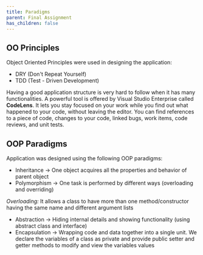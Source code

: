```yaml
---
title: Paradigms
parent: Final Assignment
has_children: false
---
```


## OO Principles
Object Oriented Principles were used in designing the application:
* DRY (Don't Repeat Yourself)
* TDD (Test - Driven Development)

Having a good application structure is very hard to follow when it has many functionalities. A powerful tool is offered by Visual Studio Enterprise called **CodeLens**. It lets you stay focused on your work while you find out what happened to your code, without leaving the editor. You can find references to a piece of code, changes to your code, linked bugs, work items, code reviews, and unit tests.

## OOP Paradigms
Application was designed using the following OOP paradigms:
* Inheritance -> One object acquires all the properties and behavior of parent object
* Polymorphism -> One task is performed by different ways (overloading and overriding)

_Overloading:_ It allows a class to have more than one method/constructor having the same name and different argument lists
* Abstraction -> Hiding internal details and showing functionality (using abstract class and interface)
* Encapsulation -> Wrapping code and data together into a single unit. We declare the variables of a class as private and provide public setter and getter methods to modify and view the variables values
